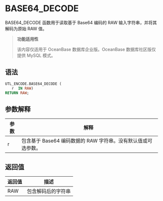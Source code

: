 BASE64_DECODE 
==================================

BASE64_DECODE 函数用于读取基于 Base64 编码的 RAW 输入字符串，并将其解码为原始 RAW 值。

>**功能适用性**
>
>该内容仅适用于 OceanBase 数据库企业版。OceanBase 数据库社区版仅提供 MySQL 模式。

语法 
-----------------------

```sql
UTL_ENCODE.BASE64_DECODE (
   r  IN RAW) 
RETURN RAW;
```



参数解释 
-------------------------



| 参数 |                  解释                   |
|----|---------------------------------------|
| r  | 包含基于 Base64 编码数据的 RAW 字符串。没有默认值或可选参数。 |



返回值 
------------------------



| 返回值 |    描述     |
|-----|-----------|
| RAW | 包含解码后的字符串 |


